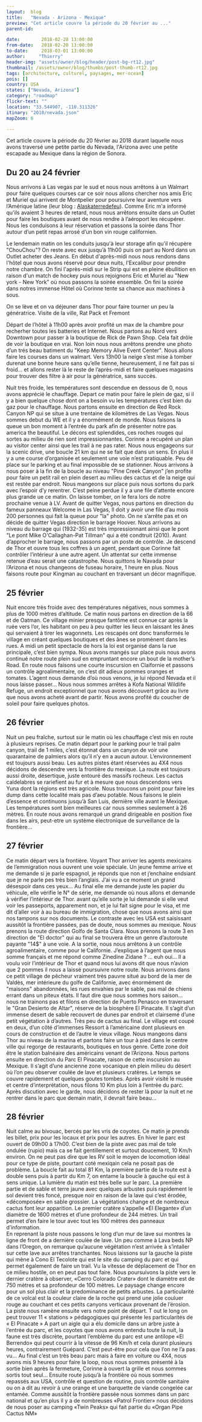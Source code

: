 ```yaml
---
layout:  blog
title:   "Nevada - Arizona - Mexique"
preview: "Cet article couvre la période du 20 février au ..."
parent-id: 

date:        2018-02-28 13:00:00
from-date:   2018-02-20 13:00:00
to-date:     2018-03-01 13:00:00
author:     "Thierry"
header-img: "assets/owner/blog/header/post-bg-rt12.jpg"
thumbnail: /assets/owner/blog/thumbs/post-thumb-rt12.jpg
tags: [architecture, culturel, paysages, mer-ocean]
pois: []
country: USA
states: ["Nevada, Arizona"]
category: "roadmap"
flickr-text: ""
location: "33.544907, -110.311326"
itinary: "2018/nevada.json"
mapZoom: 6

---
```


Cet article couvre la période du 20 février au  2018 durant laquelle nous avons traversé une petite partie du Nevada, l'Arizona avec une petite escapade au Mexique dans la région de Sonora. 

## Du 20 au 24 février 

Nous arrivons à Las vegas par le sud et nous nous arrêtons à un Walmart pour faire quelques courses car ce soir nous allons chercher nos amis Eric et Muriel qui arrivent de Montpelier pour poursuivre leur aventure vers l’Amérique latine (leur blog : [Alaskaterredefeu](https://alaskaterredefeu.jimdo.com/)). Comme Eric m'a informé qu'ils avaient 3 heures de retard, nous nous arrêtons ensuite dans un Outlet pour faire les boutiques avant de nous rendre à l’aéroport les récupérer. Nous les conduisons à leur réservation et passons la soirée dans Thor autour d’un petit repas arrosé d’un bon vin rouge californien.

Le lendemain matin on les conduits jusqu'à leur storage afin qu'il récupère "ChouChou"? On reste avec eux jusqu’à 11h00 puis on part au Nord dans un Outlet acheter des Jeans. En début d'après-midi nous nous rendons dans l'hôtel que nous avons réservé pour deux nuits, l'Excalibur pour prendre notre chambre. On fini l'après-midi sur le Strip qui est en pleine ébullition en raison d'un match de hockey puis nous rejoignons Eric et Muriel au "New york - New York" où nous passons la soirée ensemble. On fini la soirée dans notres immense Hôtel où Corinne tente sa chance aux machines à sous.

On se lève et on va déjeuner dans Thor pour faire tourner un peu la génératrice.
Visite de la ville, Rat Pack et Fremont

Départ de l’hôtel à 11h00 après avoir profité un max de la chambre pour recherher toutes les batteries et Internet. Nous partons au Nord vers Downtown pour passer à la boutique de Rick de Pawn Shop. Cela fait drôle de voir la boutique en vrai. Non loin nous nous arrêtons prendre une photo d’un trés beau batiment du "Keep Memory Alive Event Center".
Nous allons faire les courses dans un walmart. Vers 13h00 la neige s’est mise à tomber durenat une bonne heure sans qu’elle tienne, heureusement, il ne fait pas si froid… et allons rester là le reste de l’après-midi et faire quelques magasins pour trouver des filtre à air pour la génératrice, sans succès.

Nuit très froide, les températures sont descendue en dessous de 0, nous avons apprécié le chauffage.
Depart ce matin pour faire le plein de gaz, si il y a bien quelque chose dont on a besoin vu les températures c’est bien du gaz pour le chauffage. Nous partons ensuite en direction de Red Rock Canyon NP qui se situe à une trentaine de kilomètres de Las Vegas. 
Nous sommes debut du WE et il y a énormément de monde. Nous faisons la queue un bon moment à l’entrée du park afin de présenter notre pas america the beautiful. Le décors est splendides, ces roches rouges qui sortes au milieu de rien sont impressionnantes. Corinne a recupéré un plan au visitor center ainsi que les trail à ne pas rater. Nous nous engageons sur la scenic drive, une boucle 21 km qui ne se fait que dans un sens. En plus il y a une course d’organisée et seulement une voie n’est pratiquable. Peu de place sur le parking et au final impossible de se stationner. Nous arrivons à nous poser à la fin de la boucle au niveau "Pine Creek Canyon" j’en profite pour faire un petit rail en plein desert au milieu des cactus et de la neige qui est restée par endroit. Nous mangeons sur place puis nous sortons du park avec l’espoir d’y rerentrer. C’est peine perdue il y a une file d’attente encore plus grande ue ce matin. On laisse tomber, on le fera lors de notre prochaine venue à LV. Avant de quitter Vegas, nous partons en direction du fameux panneaux Welcome in Las Vegas, Il doit y avoir une file d’au mois 200 personnes qui fait la queue pour "la" photo. On ne s’arrête pas et on décide de quitter Vegas direction le barrage Hoover.
Nous arrivons au niveau du barrage qui (1932-35) est très impressionnant ainsi que le pont "Le pont Mike O'Callaghan-Pat Tillman" qui a été condtruit (2010). Avant d’approcher le barrage, nous passons par un poste de contrôle. Je descend de Thor et ouvre tous les coffres à un agent, pendant que Corinne fait contrôler l’intérieur à une autre agent. Un attentat sur cette immense retenue d’eau serait une catastrophe. Nous quittons le Navada pour l’Arizona et nous changeons de fuseau horaire, 1 heure en plus. Nous faisons route pour Kingman au couchant en traversant un décor magnifique.


## 25 février 

Nuit encore très froide avec des températures négatives, nous sommes à plus de 1000 mètres d’altitude.
Ce matin nous partons en direction de la 66 et de Oatman. Ce village minier presque fantôme est connue car après la ruée vers l’or, les habitant on peu à peu quitter les lieux en laissant les ânes qui servaient à tirer les wagonnets. Les rescapés ont donc transformés le village en créant quelques boutiques et des ânes se promènent dans les rues. A midi un petit spectacle de hors la loi est organisé dans la rue principale, c’est bien sympa. Nous avons mangés sur place puis nous avons continué notre route plein sud en empruntant encore un bout de la mother’s Road. En route nous faisons une courte inscursion en Claifornie et passons un contrôle agroalimentaire, on c’est dit adieux pommes oranges et tomates. L’agent nous demande d’où nous venons, je lui répond Nevada et il nous laisse passer…
Nous nous sommes arrêtes à Kofa National Wildlife Refuge, un endroit exceptionnel que nous avons découvert grâce au livre que nous avons acheté avant de partir.
Nous avons profité du coucher de soleil pour faire quelques photos.  


## 26 février 
Nuit un peu fraîche, surtout sur le matin où les chauffage c’est mis en route à plusieurs reprises. Ce matin départ pour le parking pour le trail palm canyon, trail de 1 miles, c’est étonnat dans un canyon de voir une quarantaine de palmiers alors qu’il n’y en a aucun autour. L’environnement est toujours aussi beau. Les autres pistes étant réservées au 4X4 nous décidons de descendre vers la frontière du mexique. La route est toujours aussi droite, désertique, juste entouré des massifs rocheux. Les cactus caldelabres se rariefient au fur et à mesure que nous descendons vers Yuna dont la régions est très agricole. Nous troucons un point pour faire les dump dans cette localité mais pas d’aeu potable. Nous faisons le plein d’essence et continuons jusqu’à San Luis, dernière ville avant le Mexique.
Les températures sont bien meilleures car nous sommes seulement à 26 mètres.
En route nous avons remarqué un grand dirigeable en position fixe dans les airs, peut-etre un système électronique de surveillance de la frontière…



## 27 février 

Ce matin départ vers la frontière. Voyant Thor arriver les agents mexicains de l’emmigration nous ouvrent une voie spéciale. Un jeune femme arrive et me demande si je parle espagnol, je réponds que non et j’enchaine endsiant que je ne parle pes très bien l’anglais. J’ai vu a ce moment un grand désespoir dans ces yeux…
Au final elle me demande juste les papier du véhicule, elle vérifie le N° de série, me demande où nous allons et demande à vérifier l’intérieur de Thor. avant qu’elle sorte je lui demande si elle veut voir les passeports, apparement non, et je lui fait signe pour le visa, et me dit d’aller voir à au bureau de immigration, chose que nous avons ainsi que nos tampons sur nos documents.  Le contraste avec les USA est saisissant aussitôt la frontière passées, pas de doute, nous sommes au mexique. Nous prenons la route direction Golfo de Santa Clara. Nous prenons la route 3 en direction de "El doctor" qui au final se trouvera être un genre d’autoroute payante "14$" à une voie. A la sortie, nous nous arrêtons à un contrôle agroalimentaire, comme pour le Californie. J’explique à l’agent que nous somme français et me répond comme Zinedine Zidane ? … euh oui… Il a voulu voir l’intérieur de Thor et quand nous lui avons dit que nous n’avion que 2 pommes il nous a laissé poursuivre notre route. Nous arrivons dans ce petit village de pêcheur vraiment très pauvre situé au bord de la mer de Valdès, mer intérieure du golfe de Californie, avec énormément de "maisons" abandonnées, les rues envahies par le sable, pas mal de chiens errant dans un piteux états. Il faut dire que nous sommes hors saison… nous ne trainons pas et filons en direction de Puerto Penasco en traversant le "Gran Desierto de Altar", réserve de la biosphère El Pinacate. Il s’agit d’un immense desert de sable recouvert de dunes par endroit et clairsemé d’une petit végétation à d’autres. Très peu de cactus au final. Le village est coupé en deux, d’un côté d’immenses Ressort à l’américaine dont plusieurs en cours de construction et de l’autre le vieux village. Nous mangeons dans Thor au niveau de la marina et partons faire un tour à pied dans le centre ville qui regorge de restaurants, boutiques en tous genre. Cette zone doit être le station balnéaire des américains venant de l’Arizona.
Nous partons ensuite en direction du Parc El Pinacate, raison de cette inscursion au Mexique. Il s’agit d’une ancienne zone vocanique en plein milieu du désert où l’on peu observer coulée de lave et plusieurs cratères. Le temps se couvre rapidement et quelques goutes tombes. Après avoir visité le musée et centre d’interprétation, nous filons 10 Km plus loin à l’entrée du parc. Après discution avec le garde, nous décidons de rester là pour la nuit et ne rentrer dans le parc que demain matin, il devrait faire beau…



## 28 février 

Nuit calme au bivouac, bercés par les vris de coyotes. Ce matin je prends les billet, prix pour les locaux et prix pour les autres. En hiver le parc est ouvert de 09h00 à 17h00. C’est bien de la piste avec pas mal de tole ondulée (rupio) mais ca se fait gentillement et surtout doucement, 10 Km/h environ. On ne peut pas dire que les RV soit le moyen de locomotion idéal pour ce type de piste, pourtant coté mexiqain cela ne posait pas de problème. La boucle fait au total 81 Km, la première partie de la route est à double sens puis à partir du Km 7, on entame la boucle à gauche qui est à sens unique. La lumière du matin est très belle sur le parc. La première partie et de sable et terre jaune avec quelques arbustes puis rapidement le sol devient très foncé, presque noir en raison de la lave qui c’est érodée, «décomposée» en sable grossier. La végétations change et de nombreux cactus font leur apparition. Le premier cratère s’appelle «El Elegante» d’un diamètre de 1600 mètres et d’une profondeur de  244 mètres. Un trail permet d’en faire le tour avec tout les 100 mètres des panneaux d’information.  
En reprenant la piste nous passons le long d’un mur de lave sui montres la ligne de front de a dernière coulée de lave. Un peu comme à Lava beds NP dans l’Oregon, on remarque qu’aucune végétation n’est arrivée à s’intaller sur cette lave aux arrêtes tranchantes.
Nous laissons sur la gauche la piste qui mène à Cono El Tecolote qui est le site du camping du parc et qui permet également de faire un trail. Vu la vitesse de déplacement de Thor en ce milieu hostile, on en peut pas tout faire.
Nous poursuivons la piste vers le dernier cratère à observer, «Cerro Colorado Crater» dont le diamètre est de 750 mètres et sa profondeur de 100 mètres. Le paysage change encore pour un sol plus clair et la predominance de petits arbustes. La particularité de ce volcal est la couleur claire de la roche qui prend une jolie couluer rouge au couchant et ces petits canyons verticaux provenant de l’érosion.
La piste nous ramène ensuite vers notre point de départ. T out le long on peut trouver 11 « stations » pédagogiques qui présente les particularités de « El Pinacate »
A part un aigle qui a élu domicile dans un arbre juste à l’entrée du parc, et les coyotes que nous avons entendu toute la nuit, la faune est très discrète, pourtant l’emblème du parc est une antilope «El Berrendo» qui peut courrir à la vitesse de 96 Km/h et cela durant plusieurs heures, contrairement Guépard. C’est peut-être pour cela que l’on ne l’a pas vu…
Au final c’est un très beau parc mais à faire en voiture ou 4X4, nous avons mis 9 heures pour faire la loop, nous nous sommes présenté à la sortie bien après la fermeture, Corinne à ouvert la grille et nous sommes sortis tout seul…
Ensuite route jusqu’à la frontière où nous sommes repassés aux USA, contrôle et question de routine, puis contrôle sanitaire ou on a dit au revoir à une orange et une barquette de viande congelée car entamée. Comme aussitôt la frontière passée nous sommes dans un parc national et qu’en plus il y a de nombreuses «Patrol Frontier» nous décidons de nous poser au camping «Twin Peaks» qui fait partie du «Organ Pipe Cactus NM» 